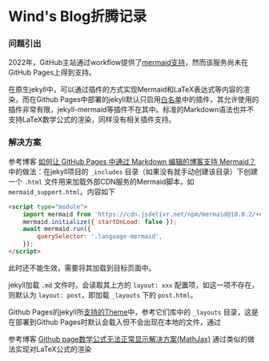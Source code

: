 # Wind's Blog折腾记录

### 问题引出

2022年，GitHub主站通过workflow提供了[mermaid支持](https://github.blog/developer-skills/github/include-diagrams-markdown-files-mermaid/)，然而该服务尚未在GitHub Pages上得到支持。

在原生jekyll中，可以通过插件的方式实现Mermaid和LaTeX表达式等内容的渲染，而在Github Pages中部署的jekyll默认只启用[白名单](https://pages.github.com/versions/)中的插件，其允许使用的插件非常有限，jekyll-mermaid等插件不在其中。标准的Markdown语法也并不支持LaTeX数学公式的渲染，同样没有相关插件支持。

### 解决方案

参考博客 [如何让 GitHub Pages 中通过 Markdown 编辑的博客支持 Mermaid？](https://juejin.cn/post/7208046833329930300) 中的做法：在jekyll项目的 `_includes` 目录（如果没有就手动创建该目录）下创建一个 `.html` 文件用来加载外部CDN服务的Mermaid脚本，如 `mermaid_support.html`。内容如下

```html
<script type="module">
    import mermaid from 'https://cdn.jsdelivr.net/npm/mermaid@10.0.2/+esm';
    mermaid.initialize({ startOnLoad: false });
    await mermaid.run({
        querySelector: '.language-mermaid',
    });
</script>
```
此时还不能生效，需要将其加载到目标页面中。

jekyll加载 `.md` 文件时，会读取其上方的 `layout: xxx` 配置项，如这一项不存在，则默认为 `layout: post`，即加载 `_layouts` 下的 `post.html`。

Github Pages的jekyll所[支持的Theme](https://pages.github.com/themes/)中，参考它们库中的 `_layouts` 目录，这是在部署到Github Pages时默认会载入但不会出现在本地的文件，通过



参考博客 [Github page数学公式无法正常显示解决方案(MathJax)](https://www.cnblogs.com/tungsten106/p/17953452/github_page_add_mathjax) 通过类似的做法实现对LaTeX公式的渲染




